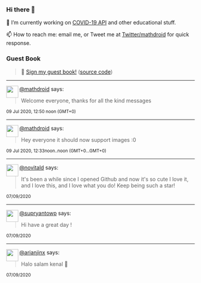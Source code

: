 ### Hi there 👋

🔭 I’m currently working on [COVID-19 API](https://github.com/covid-19-api) and other educational stuff.

📫 How to reach me: email me, or Tweet me at [Twitter/mathdroid](https://twitter.com/mathdroid) for quick response.

### Guest Book

> 💬 [Sign my guest book!](https://mathdroid.now.sh) ([source code](https://github.com/mathdroid/guestbook))

---

<!--START_SECTION:guestbook-->
<a href="https://github.com/mathdroid"><img align="left" width="32" height="32" src="https://www.github.com/mathdroid.png"></a> [@mathdroid](https://github.com/mathdroid) says:

> Welcome everyone, thanks for all the kind messages

<sup>09 Jul 2020, 12:50 noon (GMT+0)</sup>


---

<a href="https://github.com/mathdroid"><img align="left" width="32" height="32" src="https://www.github.com/mathdroid.png"></a> [@mathdroid](https://github.com/mathdroid) says:

> Hey everyone it should now support images :0

<sup>09 Jul 2020, 12:33noon..noon (GMT+0...GMT+0)</sup>


---

<a href="https://github.com/novitald"><img align="left" width="32" height="32" src="https://www.github.com/novitald.png"></a> [@novitald](https://github.com/novitald) says:

> It's been a while since I opened Github and now it's so cute I love it, and I love this, and I love what you do! Keep being such a star!

<sup>07/09/2020</sup>


---

<a href="https://github.com/supryantowp"><img align="left" width="32" height="32" src="https://www.github.com/supryantowp.png"></a> [@supryantowp](https://github.com/supryantowp) says:

> Hi have a great day !

<sup>07/09/2020</sup>


---

<a href="https://github.com/arianjinx"><img align="left" width="32" height="32" src="https://www.github.com/arianjinx.png"></a> [@arianjinx](https://github.com/arianjinx) says:

> Halo salam kenal 🍻

<sup>07/09/2020</sup>

<!--END_SECTION:guestbook-->
<!--GUESTBOOK_LIST [{"name":"mathdroid","message":"Welcome everyone, thanks for all the kind messages ","date":"09 Jul 2020, 12:50 noon (GMT+0)"},{"name":"mathdroid","message":"Hey everyone it should now support images :0","date":"09 Jul 2020, 12:33noon..noon (GMT+0...GMT+0)"},{"name":"novitald","message":"It's been a while since I opened Github and now it's so cute I love it, and I love this, and I love what you do! Keep being such a star!","date":"07/09/2020"},{"name":"supryantowp","message":"Hi have a great day !","date":"07/09/2020"},{"name":"arianjinx","message":"Halo salam kenal 🍻","date":"07/09/2020"}]-->
